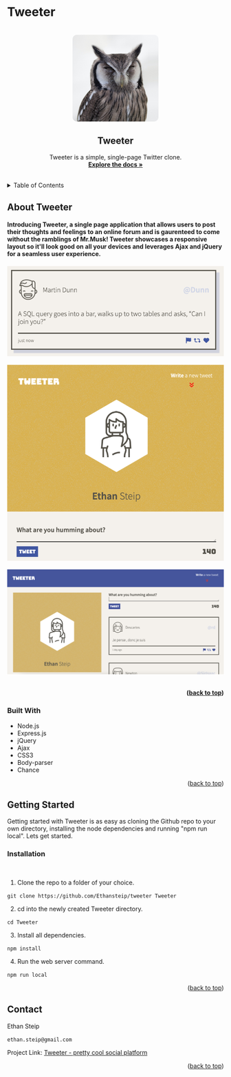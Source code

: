 # Tweeter

<!-- PROJECT LOGO -->
<br />
<div align="center">
  <a href="https://github.com/Ethansteip/tweeter">
    <img src="public/images/owl.jpg" alt="Picture of an owl by Mark Broadhurst" width="200" style="border-radius:10px;">
  </a>

<h2 align="center">Tweeter</h2>

  <p align="center">
    Tweeter is a simple, single-page Twitter clone.
    <br />
    <a href="https://github.com/Ethansteip/tweeter"><strong>Explore the docs »</strong></a>
    <br />
    <br />
  </p>
</div>



<!-- TABLE OF CONTENTS -->
<details>
  <summary>Table of Contents</summary>
  <ol>
    <li>
      <a href="#about-the-project">About Tweeter</a>
      <ul>
        <li><a href="#built-with">Built With</a></li>
      </ul>
    </li>
    <li>
      <a href="#getting-started">Getting Started</a>
      <ul>
        <li><a href="#installation">Installation</a></li>
      </ul>
    </li>
  </ol>
</details>



<!-- ABOUT THE PROJECT -->
## About Tweeter

<h4>Introducing Tweeter, a single page application that allows users to post their thoughts and feelings to an online forum and is gaurenteed to come without the ramblings of Mr.Musk! Tweeter showcases a responsive layout so it'll look good on all your devices and leverages Ajax and jQuery for a seamless user experience.<h4>

!["Exmaple of a Tweet"](https://github.com/Ethansteip/tweeter/blob/master/docs/tweet-example.png?raw=true)
<br>
<br>
!["Mobile and Tablet layout"](https://github.com/Ethansteip/tweeter/blob/master/docs/mobile-tablet-layout.png?raw=true)
<br>
<br>
!["Desktop Layout"](https://github.com/Ethansteip/tweeter/blob/master/docs/Desktop-layout.png?raw=true)
<br>
<br>

<p align="right">(<a href="#readme-top">back to top</a>)</p>



### Built With

* Node.js
* Express.js
* jQuery
* Ajax
* CSS3
* Body-parser
* Chance

<p align="right">(<a href="#readme-top">back to top</a>)</p>



<!-- GETTING STARTED -->
## Getting Started

Getting started with Tweeter is as easy as cloning the Github repo to your own directory, installing the node dependencies and running "npm run local". Lets get started.

### Installation
<br>


1. Clone the repo to a folder of your choice.
```
git clone https://github.com/Ethansteip/tweeter Tweeter
```
2. cd into the newly created Tweeter directory.
```
cd Tweeter
```
3. Install all dependencies.
```
npm install
```
4. Run the web server command.
```
npm run local
```
   

<p align="right">(<a href="#readme-top">back to top</a>)</p>



<!-- CONTACT -->
## Contact

Ethan Steip
<br>
```sh
ethan.steip@gmail.com
```

Project Link: [Tweeter - pretty cool social platform](https://github.com/Ethansteip/tweeter)

<p align="right">(<a href="#readme-top">back to top</a>)</p>
